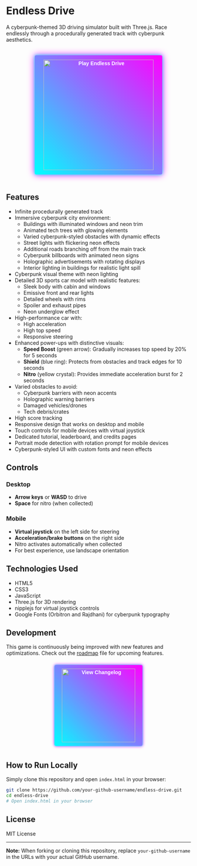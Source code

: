# Endless Drive

A cyberpunk-themed 3D driving simulator built with Three.js. Race endlessly through a procedurally generated track with cyberpunk aesthetics.

<div align="center">
  <a href="https://screech24.github.io/Endless-Drive/" style="display: inline-block; background: linear-gradient(45deg, #00FFFF, #FF00FF); color: white; font-weight: bold; padding: 12px 24px; text-decoration: none; border-radius: 4px; box-shadow: 0 0 10px #00FFFF, 0 0 20px #FF00FF; margin: 20px 0; font-family: 'Orbitron', sans-serif;">
    <img src="https://img.shields.io/badge/PLAY-ENDLESS%20DRIVE-brightgreen?style=for-the-badge&logo=webgl&logoColor=white&color=blueviolet" alt="Play Endless Drive" width="300"/>
  </a>
</div>

## Features

- Infinite procedurally generated track
- Immersive cyberpunk city environment:
  - Buildings with illuminated windows and neon trim
  - Animated tech trees with glowing elements
  - Varied cyberpunk-styled obstacles with dynamic effects
  - Street lights with flickering neon effects
  - Additional roads branching off from the main track
  - Cyberpunk billboards with animated neon signs
  - Holographic advertisements with rotating displays
  - Interior lighting in buildings for realistic light spill
- Cyberpunk visual theme with neon lighting
- Detailed 3D sports car model with realistic features:
  - Sleek body with cabin and windows
  - Emissive front and rear lights
  - Detailed wheels with rims
  - Spoiler and exhaust pipes
  - Neon underglow effect
- High-performance car with:
  - High acceleration
  - High top speed
  - Responsive steering
- Enhanced power-ups with distinctive visuals:
  - **Speed Boost** (green arrow): Gradually increases top speed by 20% for 5 seconds
  - **Shield** (blue ring): Protects from obstacles and track edges for 10 seconds
  - **Nitro** (yellow crystal): Provides immediate acceleration burst for 2 seconds
- Varied obstacles to avoid:
  - Cyberpunk barriers with neon accents
  - Holographic warning barriers
  - Damaged vehicles/drones
  - Tech debris/crates
- High score tracking
- Responsive design that works on desktop and mobile
- Touch controls for mobile devices with virtual joystick
- Dedicated tutorial, leaderboard, and credits pages
- Portrait mode detection with rotation prompt for mobile devices
- Cyberpunk-styled UI with custom fonts and neon effects

## Controls

### Desktop
- **Arrow keys** or **WASD** to drive
- **Space** for nitro (when collected)

### Mobile
- **Virtual joystick** on the left side for steering
- **Acceleration/brake buttons** on the right side
- Nitro activates automatically when collected
- For best experience, use landscape orientation

## Technologies Used

- HTML5
- CSS3
- JavaScript
- Three.js for 3D rendering
- nipplejs for virtual joystick controls
- Google Fonts (Orbitron and Rajdhani) for cyberpunk typography

## Development

This game is continuously being improved with new features and optimizations. Check out the [roadmap](roadmap.md) file for upcoming features.

<div align="center">
  <a href="CHANGELOG.md" style="display: inline-block; background: linear-gradient(45deg, #00FFFF, #FF00FF); color: white; font-weight: bold; padding: 10px 20px; text-decoration: none; border-radius: 4px; box-shadow: 0 0 5px #00FFFF, 0 0 10px #FF00FF; margin: 10px 0; font-family: 'Orbitron', sans-serif;">
    <img src="https://img.shields.io/badge/VIEW-CHANGELOG-brightgreen?style=for-the-badge&logoColor=white&color=blueviolet" alt="View Changelog" width="200"/>
  </a>
</div>

## How to Run Locally

Simply clone this repository and open `index.html` in your browser:

```bash
git clone https://github.com/your-github-username/endless-drive.git
cd endless-drive
# Open index.html in your browser
```

## License

MIT License

---
**Note:** When forking or cloning this repository, replace `your-github-username` in the URLs with your actual GitHub username. 